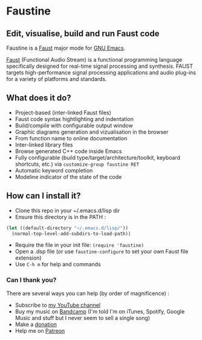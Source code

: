 # Faustine
## Edit, visualise, build and run Faust code

Faustine is a [Faust](http://faust.grame.fr) major mode for [GNU Emacs](https://www.gnu.org/software/emacs/).

[Faust](http://faust.grame.fr) (Functional Audio Stream) is a functional programming language specifically designed for real-time signal processing and synthesis. FAUST targets high-performance signal processing applications and audio plug-ins for a variety of platforms and standards.

## What does it do?
- Project-based (inter-linked Faust files)
- Faust code syntax hightlighting and indentation
- Build/compile with configurable output window
- Graphic diagrams generation and vizualisation in the browser
- From function name to online documentation
- Inter-linked library files
- Browse generated C++ code inside Emacs
- Fully configurable (build type/target/architecture/toolkit, keyboard shortcuts, etc.) via `customize-group faustine RET`
- Automatic keyword completion
- Modeline indicator of the state of the code

## How can I install it?
- Clone this repo in your ~/.emacs.d/lisp dir
- Ensure this directory is in the PATH :

```lisp
(let ((default-directory "~/.emacs.d/lisp/"))
  (normal-top-level-add-subdirs-to-load-path))
```

- Require the file in your init file:
`(require 'faustine)`
- Open a .dsp file (or use `faustine-configure` to set your own Faust file extension)
- Use `C-h m` for help and commands

### Can I thank you?

There are several ways you can help (by order of magnificence) :

- Subscribe to [my YouTube channel](https://www.youtube.com/c/YassinPhilip-ManyRecords)
- Buy my music on [Bandcamp](https://yassinphilip.bandcamp.com) (I'm told I'm on iTunes, Spotify, Google Music and stuff but I never seem to sell a single song)
- Make a [donation](https://www.paypal.com/cgi-bin/webscr?cmd=_donations&business=yassinphil%40gmail%2ecom&lc=BM&item_name=Yassin%20Philip&no_note=0&currency_code=USD&bn=PP%2dDonationsBF%3abtn_donateCC_LG%2egif%3aNonHostedGuest)
- Help me on [Patreon](http://www.patreon.com/yassinphilip)
